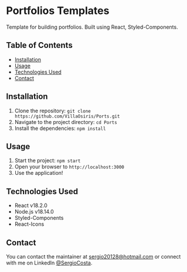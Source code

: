 # Portfolios Templates

Template for building portfolios. Built using React, Styled-Components.

## Table of Contents

- [Installation](#installation)
- [Usage](#usage)
- [Technologies Used](#technologies-used)
- [Contact](#contact)

## Installation

1. Clone the repository: `git clone https://github.com/VillaOsiris/Ports.git`
2. Navigate to the project directory: `cd Ports`
3. Install the dependencies: `npm install`

## Usage

1. Start the project: `npm start`
2. Open your browser to `http://localhost:3000`
3. Use the application!

## Technologies Used

- React v18.2.0
- Node.js v18.14.0
- Styled-Components
- React-Icons

## Contact

You can contact the maintainer at [sergio20128@hotmail.com](mailto:sergio20128@hotmail.com) or connect with me on LinkedIn [@SergioCosta](https://www.linkedin.com/in/sergiocscosta/).
